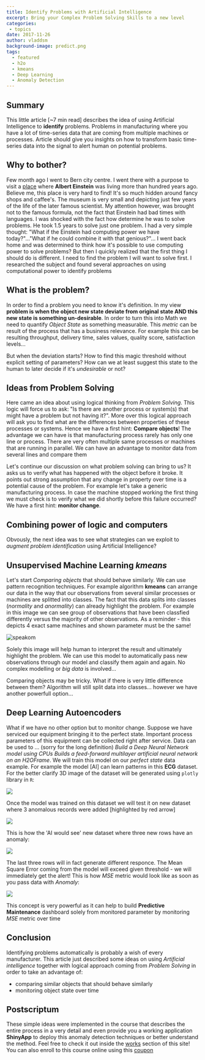 ```yaml
---
title: Identify Problems with Artificial Intelligence
excerpt: Bring your Complex Problem Solving Skills to a new level
categories: 
 - topics 
date: 2017-11-26
author: vladdsm
background-image: predict.png
tags:
  - featured
  - h2o
  - kmeans
  - Deep Learning
  - Anomaly Detection
---
```


## Summary

This little article [~7 min read] describes the idea of using Artificial Intelligence to **identify** problems. Problems in manufacturing where you have a lot of time-series data that are coming from multiple machines or processes. Article should give you insights on how to transform basic time-series data into the signal to alert human on potential problems.

## Why to bother?

Few month ago I went to Bern city centre. I went there with a purpose to visit a [place](http://www.einstein-bern.ch/index.php?lang=en) where **Albert Einstein** was living more than hundred years ago. Believe me, this place is very hard to find! It's so much hidden around fancy shops and caffee's. The museum is very small and depicting just few years of the life of the later famous scientist. My attention however, was brought not to the famous formula, not the fact that Einstein had bad times with languages. I was shocked with the fact how determine he was to solve problems. He took 1.5 years to solve just one problem. I had a very simple thought: "What if the Einstein had computing power we have today?"..."What if he could combine it with that genious?"... I went back home and was determined to think how it's possible to use computing power to solve problems? But then I quickly realized that the first thing I should do is different. I need to find the problem I will want to solve first. I researched the subject and found several approaches on using computational power to identify problems

## What is the problem?

In order to find a problem you need to know it's definition. In my view **problem is when the object new state deviate from original state AND this new state is something un-desirable**. In order to turn this into Math we need to quantify *Object State* as something measurable. This *metric* can be result of the process that has a business relevance. For example this can be resulting throughput, delivery time, sales values, quality score, satisfaction levels... 

But when the deviation starts? How to find this magic threshold without explicit setting of parameters? How can we at least suggest this state to the human to later decide if it's *undesirable* or not?

## Ideas from Problem Solving

Here came an idea about using logical thinking from *Problem Solving*. This logic will force us to ask: "Is there are another process or system(s) that might have a problem but not having it?". More over this logical approach will ask you to find what are the differences between properties of these processes or systems. Hence we have a first hint: **Compare objects**! The advantage we can have is that manufacturing process rarely has only one line or process. There are very often multiple same processes or machines that are running in parallel. We can have an advantage to monitor data from several lines and compare them

Let's continue our discussion on what problem solving can bring to us? It asks us to verify what has happened with the object before it broke. It points out strong assumption that any change in property over time is a potential cause of the problem. For example let's take a generic manufacturing process. In case the machine stopped working the first thing we must check is to verify what we did shortly before this failure occurred? We have a first hint: **monitor change**. 

## Combining power of logic and computers

Obvously, the next idea was to see what strategies can we exploit to *augment problem identification* using Artificial Intelligence?

## Unsupervised Machine Learning *kmeans*

Let's start *Comparing objects* that should behave similarly. We can use pattern recognition techniques. For example algorithm **kmeans** can arrange our data in the way that our observations from several similar processes or machines are splitted into classes. The fact that this data splits into classes (*normality* and *anormality*) can already highlight the problem. For example in this image we can see group of observations that have been classfied differently versus the majority of other observations. As a reminder - this depicts 4 exact same machines and shown parameter must be the same!

<img src ="https://raw.githubusercontent.com/vladdsm/myblog_attempt/master/images/plotarbitrary.png" alt="speakom"   />

Solely this image will help human to interpret the result and ultimately highlight the problem. We can use this model to automatically pass new observations through our model and classify them again and again. No complex modelling or *big data* is involved...

Comparing objects may be tricky. What if there is very little difference between them? Algorithm will still split data into classes... however we have another powerfull option...

## Deep Learning Autoencoders

What if we have no other option but to monitor change. Suppose we have serviced our equipment bringing it to the perfect state. Important process parameters of this equipment can be collected right after service. Data can be used to ... (sorry for the long definition) *Build a Deep Neural Network model using CPUs Builds a feed-forward multilayer artificial neural network on an H2OFrame*. We will train this model on our *perfect state* data example. For example the model [AI] can learn patterns in this **ECG** dataset. For the better clarify 3D image of the dataset will be generated using `plotly` library in `R`: 

<img src="https://raw.githubusercontent.com/vzhomeexperiments/detect-anomaly/Lecture25-DeepLearning/h2o_datasets/train.png" >

Once the model was trained on this dataset we will test it on new dataset where 3 anomalous records were added [highlighted by red arrow]

<img src ="https://raw.githubusercontent.com/vladdsm/myblog_attempt/master/images/test.png" >

This is how the 'AI would see' new dataset where three new rows have an anomaly:

<img src ="https://raw.githubusercontent.com/vladdsm/myblog_attempt/master/images/predict.png" >

The last three rows will in fact generate different responce. The Mean Square Error coming from the model will exceed given threshold - we will immediately get the alert! This is how *MSE* metric would look like as soon as you pass data with *Anomaly*:

<img src = "https://raw.githubusercontent.com/vzhomeexperiments/detect-anomaly/Lecture25-DeepLearning/h2o_datasets/MSE.png">

This concept is very powerful as it can help to build **Predictive Maintenance** dashboard solely from monitored parameter by monitoring *MSE* metric over time

## Conclusion

Identifying problems automatically is probably a wish of every manufacturer. This article just described some ideas on using *Artificial intelligence* together with logical approach coming from *Problem Solving* in order to take an advantage of:

- comparing similar objects that should behave similarly
- monitoring object state over time

## Postscriptum

These simple ideas were implemented in the course that describes the entire process in a very detail and even provide you a working application **ShinyApp** to deploy this anomaly detection techniques or better understand the method. Feel free to check it out inside the [works](https://vladdsm.github.io/myblog_attempt/works/) section of this site! You can also enroll to this course online using this [coupon](https://www.udemy.com/identify-problems-with-ai-case-study/?couponCode=IDENTIFY-PROBLEM-10)

